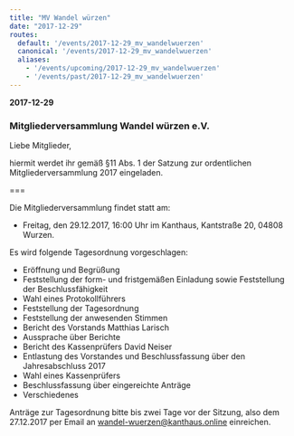 ```yaml
---
title: "MV Wandel würzen"
date: "2017-12-29"
routes:
  default: '/events/2017-12-29_mv_wandelwuerzen'
  canonical: '/events/2017-12-29_mv_wandelwuerzen'
  aliases:
    - '/events/upcoming/2017-12-29_mv_wandelwuerzen'
    - '/events/past/2017-12-29_mv_wandelwuerzen'
---
```


**2017-12-29**

### Mitgliederversammlung Wandel würzen e.V.

Liebe Mitglieder,

hiermit werdet ihr gemäß §11 Abs. 1 der Satzung zur ordentlichen Mitgliederversammlung 2017 eingeladen.

===

Die Mitgliederversammlung findet statt am:
- Freitag, den 29.12.2017, 16:00 Uhr im Kanthaus, Kantstraße 20, 04808 Wurzen.

Es wird folgende Tagesordnung vorgeschlagen:
* Eröffnung und Begrüßung
* Feststellung der form- und fristgemäßen Einladung sowie Feststellung der Beschlussfähigkeit
* Wahl eines Protokollführers
* Feststellung der Tagesordnung
* Feststellung der anwesenden Stimmen
* Bericht des Vorstands Matthias Larisch
* Aussprache über Berichte
* Bericht des Kassenprüfers David Neiser
* Entlastung des Vorstandes und Beschlussfassung über den Jahresabschluss 2017
* Wahl eines Kassenprüfers
* Beschlussfassung über eingereichte Anträge
* Verschiedenes

Anträge zur Tagesordnung bitte bis zwei Tage vor der Sitzung, also dem 27.12.2017 per Email an wandel-wuerzen@kanthaus.online einreichen.
